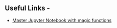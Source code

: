 

## Useful Links - 
- [Master Jupyter Notebook with magic functions](https://www.dataquest.io/blog/jupyter-notebook-tips-tricks-shortcuts/)

